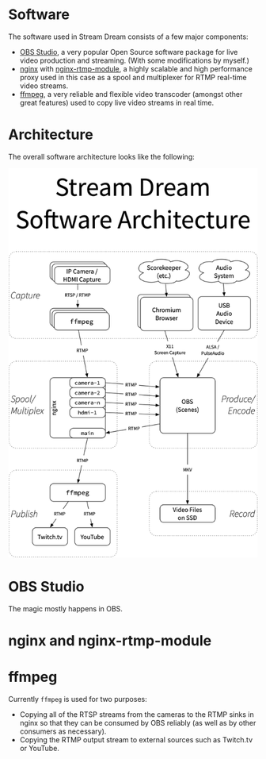# Software

The software used in Stream Dream consists of a few major components:

* [OBS Studio](https://obsproject.com/), a very popular Open Source software package for live video production and streaming. (With some modifications by myself.)
* [nginx](https://nginx.org/en/) with [nginx-rtmp-module](https://github.com/arut/nginx-rtmp-module), a highly scalable and high performance proxy used in this case as a spool and multiplexer for RTMP real-time video streams.
* [ffmpeg](https://www.ffmpeg.org/), a very reliable and flexible video transcoder (amongst other great features) used to copy live video streams in real time.

# Architecture

The overall software architecture looks like the following:

![Stream Dream Software Architecture](images/architecture/software_architecture.png)

# OBS Studio

The magic mostly happens in OBS.

# nginx and nginx-rtmp-module

# ffmpeg

Currently `ffmpeg` is used for two purposes:

  * Copying all of the RTSP streams from the cameras to the RTMP sinks in nginx so that they can be consumed by OBS reliably (as well as by other consumers as necessary).
  * Copying the RTMP output stream to external sources such as Twitch.tv or YouTube.
